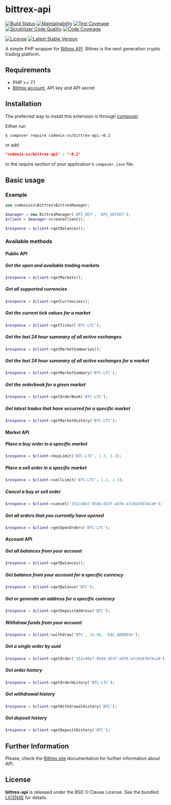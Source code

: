 # bittrex-api
[![Build Status](https://travis-ci.org/codenix-sv/bittrex-api.svg?branch=master)](https://travis-ci.org/codenix-sv/bittrex-api)
[![Maintainability](https://api.codeclimate.com/v1/badges/49b696439195269120b4/maintainability)](https://codeclimate.com/github/codenix-sv/bittrex-api/maintainability)
[![Test Coverage](https://api.codeclimate.com/v1/badges/49b696439195269120b4/test_coverage)](https://codeclimate.com/github/codenix-sv/bittrex-api/test_coverage)
[![Scrutinizer Code Quality](https://scrutinizer-ci.com/g/codenix-sv/bittrex-api/badges/quality-score.png?b=master)](https://scrutinizer-ci.com/g/codenix-sv/bittrex-api/?branch=master)
[![Code Coverage](https://scrutinizer-ci.com/g/codenix-sv/bittrex-api/badges/coverage.png?b=master)](https://scrutinizer-ci.com/g/codenix-sv/bittrex-api/?branch=master)

[![License](https://poser.pugx.org/codenix-sv/bittrex-api/license)](https://packagist.org/packages/codenix-sv/bittrex-api)
[![Latest Stable Version](https://poser.pugx.org/codenix-sv/bittrex-api/v/stable)](https://packagist.org/packages/codenix-sv/bittrex-api)

A simple PHP wrapper for [Bittrex API](https://bittrex.com/Home/Api). Bittrex is the next generation crypto trading platform.

## Requirements

- PHP >= 7.1
- [Bittrex account](https://bittrex.com), API key and API secret

## Installation

The preferred way to install this extension is through [composer](http://getcomposer.org/download/).

Either run

```bash
$ composer require codenix-sv/bittrex-api:~0.2
```
or add

```json
"codenix-sv/bittrex-api" : "~0.2"
```

to the require section of your application's `composer.json` file.

## Basic usage

### Example
```php
use codenixsv\Bittrex\BittrexManager;

$manager = new BittrexManager('API_KEY', 'API_SECRET');
$client = $manager->createClient();

$responce = $client->getBalances();
```
### Available methods

#### Public API

##### Get the open and available trading markets
```php
$responce = $client->getMarkets();
```
##### Get all supported currencies
```php
$responce = $client->getCurrencies();
```
##### Get the current tick values for a market
```php
$responce = $client->getTicker('BTC-LTC');
```
##### Get the last 24 hour summary of all active exchanges
```php
$responce = $client->getMarketSummaries();
```
##### Get the last 24 hour summary of all active exchanges for a market
```php
$responce = $client->getMarketSummary('BTC-LTC');
```
##### Get the orderbook for a given market
```php
$responce = $client->getOrderBook('BTC-LTC');
```
##### Get latest trades that have occurred for a specific market
```php
$responce = $client->getMarketHistory('BTC-LTC');
```

#### Market API

##### Place a buy order in a specific market
```php
$responce = $client->buyLimit('BTC-LTC', 1.2, 1.3);
```
##### Place a sell order in a specific market
```php
$responce = $client->sellLimit('BTC-LTC', 1.2, 1.3);
```
##### Cancel a buy or sell order
```php
$responce = $client->cancel('251c48e7-95d4-d53f-ad76-a7c6547b74ca9');
```
##### Get all orders that you currently have opened
```php
$responce = $client->getOpenOrders('BTC-LTC');
```

#### Account API

##### Get all balances from your account
```php
$responce = $client->getBalances();
```
##### Get balance from your account for a specific currency
```php
$responce = $client->getBalance('BTC');
```
##### Get or generate an address for a specific currency
```php
$responce = $client->getDepositAddress('BTC');
```
##### Withdraw funds from your account
```php
$responce = $client->withdraw('BTC', 20.40, 'EAC_ADDRESS');
```
##### Get a single order by uuid
```php
$responce = $client->getOrder('251c48e7-95d4-d53f-ad76-a7c6547b74ca9');
```
##### Get order history
```php
$responce = $client->getOrderHistory('BTC-LTC');
```
##### Get withdrawal history
```php
$responce = $client->getWithdrawalHistory('BTC');
```
##### Get deposit history
```php
$responce = $client->getDepositHistory('BTC');
```

## Further Information
Please, check the [Bittrex site](https://bittrex.com/Home/Api) documentation for further
information about API.

## License

**bittrex-api** is released under the BSD 3-Clause License. See the bundled [LICENSE](./LICENSE) for details.
